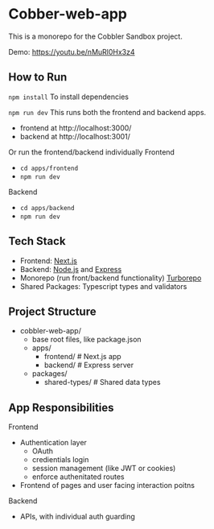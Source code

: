 # Cobber-web-app

This is a monorepo for the Cobbler Sandbox project.

Demo: https://youtu.be/nMuRl0Hx3z4

## How to Run

`npm install`
To install dependencies

`npm run dev`
This runs both the frontend and backend apps.

- frontend at http://localhost:3000/
- backend at http://localhost:3001/

Or run the frontend/backend individually
Frontend

- `cd apps/frontend`
- `npm run dev`

Backend

- `cd apps/backend`
- `npm run dev`

## Tech Stack

- Frontend: [Next.js](https://nextjs.org/)
- Backend: [Node.js](https://nodejs.org/) and [Express](https://expressjs.com/)
- Monorepo (run front/backend functionality) [Turborepo](https://turbo.build/)
- Shared Packages: Typescript types and validators

## Project Structure

- cobbler-web-app/
  - base root files, like package.json
  - apps/
    - frontend/ # Next.js app
    - backend/ # Express server
  - packages/
    - shared-types/ # Shared data types

## App Responsibilities

Frontend

- Authentication layer
  - OAuth
  - credientials login
  - session management (like JWT or cookies)
  - enforce authenitated routes
- Frontend of pages and user facing interaction poitns

Backend

- APIs, with individual auth guarding
